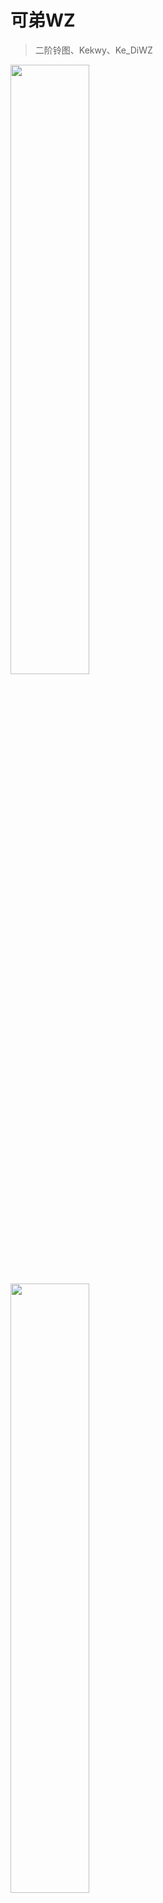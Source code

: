 # 可弟WZ

> 二阶铃图、Kekwy、Ke_DiWZ

<p>
<img width="50%" align="left" src="https://github-readme-stats.vercel.app/api?username=Kekwy&count_private=true&show_icons=true&theme=ambient_gradient"  alt=""/>
<!-- <img width="50%" align="left" src="https://stats.justsong.cn/api/leetcode?username=kekwy&cn_username=可弟WZ初号机"  alt=""/> -->
</p>

<p>
  <img width="50%" align="left" src="https://github-readme-stats.vercel.app/api/top-langs/?username=Kekwy&hide=html,assembly,CSS,SCSS,JavaScript&layout=compact&card_width=450px"  alt=""/>
</p>
